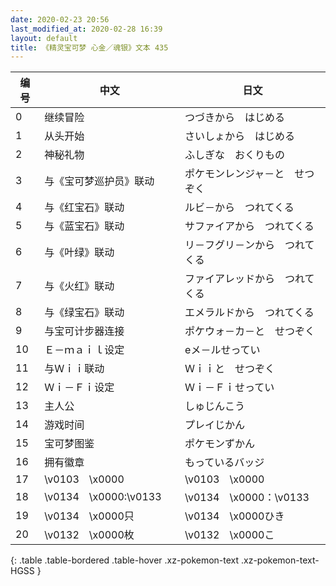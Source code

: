 ```yaml
---
date: 2020-02-23 20:56
last_modified_at: 2020-02-28 16:39
layout: default
title: 《精灵宝可梦 心金／魂银》文本 435
---
```

| 编号 | 中文 | 日文 |
| ---- | ---- | ---- |
| 0 | 继续冒险 | つづきから　はじめる |
| 1 | 从头开始 | さいしょから　はじめる |
| 2 | 神秘礼物 | ふしぎな　おくりもの |
| 3 | 与《宝可梦巡护员》联动 | ポケモンレンジャ－と　せつぞく |
| 4 | 与《红宝石》联动 | ルビ－から　つれてくる |
| 5 | 与《蓝宝石》联动 | サファイアから　つれてくる |
| 6 | 与《叶绿》联动 | リ－フグリ－ンから　つれてくる |
| 7 | 与《火红》联动 | ファイアレッドから　つれてくる |
| 8 | 与《绿宝石》联动 | エメラルドから　つれてくる |
| 9 | 与宝可计步器连接 | ポケウォ－カ－と　せつぞく |
| 10 | Ｅ－ｍａｉｌ设定 | eメ－ルせってい |
| 11 | 与Ｗｉｉ联动 | Ｗｉｉと　せつぞく |
| 12 | Ｗｉ－Ｆｉ设定 | Ｗｉ－Ｆｉせってい |
| 13 | 主人公 | しゅじんこう |
| 14 | 游戏时间 | プレイじかん |
| 15 | 宝可梦图鉴 | ポケモンずかん |
| 16 | 拥有徽章 | もっているバッジ |
| 17 | \v0103　\x0000 | \v0103　\x0000 |
| 18 | \v0134　\x0000:\v0133　　 | \v0134　\x0000：\v0133　　 |
| 19 | \v0134　\x0000只 | \v0134　\x0000ひき |
| 20 | \v0132　\x0000枚 | \v0132　\x0000こ |
{: .table .table-bordered .table-hover .xz-pokemon-text .xz-pokemon-text-HGSS }